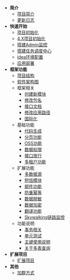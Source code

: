 <!-- _sidebar.md -->

* **简介**
  * [项目简介](/ruoyi-vue-plus/home.md)
  * [更新日志](/ruoyi-vue-plus/changlog.md)
* **快速开始**
  * [项目初始化](/ruoyi-vue-plus/quickstart/init.md)
  * [4.X项目初始化](/ruoyi-vue-plus/quickstart/4.Xinit.md)
  * [搭建Admin监控](/ruoyi-vue-plus/quickstart/admin_init.md)
  * [搭建任务调度中心](/ruoyi-vue-plus/quickstart/job_init.md)
  * [idea环境配置](/ruoyi-vue-plus/quickstart/idea_environment.md)
  * [应用部署](/ruoyi-vue-plus/quickstart/deploy.md)
* **框架功能**
  * [项目结构](/ruoyi-vue-plus/framework/tree.md)
  * [软件架构图](/ruoyi-vue-plus/framework/architecture_diagram.md)
  * 框架相关
    * [创建新模块](/ruoyi-vue-plus/framework/association/new_module.md)
    * [修改包名](/ruoyi-vue-plus/framework/association/update_package_name.md)
    * [接口文档](/ruoyi-vue-plus/framework/association/doc.md)
    * [修改应用路径](/ruoyi-vue-plus/framework/association/update_url.md)
    * [国际化](/ruoyi-vue-plus/framework/association/i18n.md)
  * 基础功能
    * [代码生成](/ruoyi-vue-plus/framework/basic/code_generate.md)
    * [分页功能](/ruoyi-vue-plus/framework/basic/page.md)
    * [OSS功能](/ruoyi-vue-plus/framework/basic/oss.md)
    * [数据权限](/ruoyi-vue-plus/framework/basic/permissions.md)
    * [接口放行](/ruoyi-vue-plus/framework/basic/interface_release.md)
    * [多租户功能](/ruoyi-vue-plus/framework/basic/tenant.md)
  * 扩展功能
    * [多数据源](/ruoyi-vue-plus/framework/extend/dynamic_datasource.md)
    * [短信模块](/ruoyi-vue-plus/framework/extend/sms.md)
    * [邮件功能](/ruoyi-vue-plus/framework/extend/mail.md)
    * [防重幂等](/ruoyi-vue-plus/framework/extend/idempotent.md)
    * [数据脱敏](/ruoyi-vue-plus/framework/extend/sensitive.md)
    * [数据加密](/ruoyi-vue-plus/framework/extend/encrypt.md)
    * [翻译功能](/ruoyi-vue-plus/framework/extend/translation.md)
    * [Skywalking链路监控](/ruoyi-vue-plus/framework/extend/skywalking.md)
  * 功能说明
    * [事务相关](/ruoyi-vue-plus/framework/explain/transaction.md)
    * [单元测试](/ruoyi-vue-plus/framework/explain/test.md)
    * [主键使用说明](/ruoyi-vue-plus/framework/explain/key.md)
    * [关于多表查询](/ruoyi-vue-plus/framework/explain/about_join.md)
* **扩展项目**
  * [扩展项目](/ruoyi-vue-plus/extend-project/list.md)
* **其他**
  * [加群方式](/ruoyi-vue-plus/other/group_chat.md)